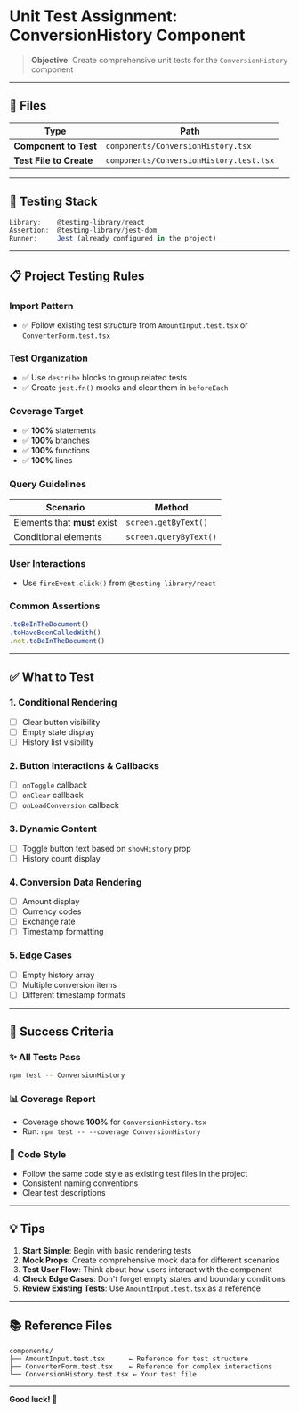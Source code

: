 # Unit Test Assignment: ConversionHistory Component

> **Objective**: Create comprehensive unit tests for the `ConversionHistory` component

---

## 📁 Files

| Type                    | Path                                    |
| ----------------------- | --------------------------------------- |
| **Component to Test**   | `components/ConversionHistory.tsx`      |
| **Test File to Create** | `components/ConversionHistory.test.tsx` |

---

## 🧪 Testing Stack

```javascript
Library:    @testing-library/react
Assertion:  @testing-library/jest-dom
Runner:     Jest (already configured in the project)
```

---

## 📋 Project Testing Rules

### Import Pattern

- ✅ Follow existing test structure from `AmountInput.test.tsx` or `ConverterForm.test.tsx`

### Test Organization

- ✅ Use `describe` blocks to group related tests
- ✅ Create `jest.fn()` mocks and clear them in `beforeEach`

### Coverage Target

- ✅ **100%** statements
- ✅ **100%** branches
- ✅ **100%** functions
- ✅ **100%** lines

### Query Guidelines

| Scenario                     | Method                 |
| ---------------------------- | ---------------------- |
| Elements that **must** exist | `screen.getByText()`   |
| Conditional elements         | `screen.queryByText()` |

### User Interactions

- Use `fireEvent.click()` from `@testing-library/react`

### Common Assertions

```javascript
.toBeInTheDocument()
.toHaveBeenCalledWith()
.not.toBeInTheDocument()
```

---

## ✅ What to Test

### 1. **Conditional Rendering**

- [ ] Clear button visibility
- [ ] Empty state display
- [ ] History list visibility

### 2. **Button Interactions & Callbacks**

- [ ] `onToggle` callback
- [ ] `onClear` callback
- [ ] `onLoadConversion` callback

### 3. **Dynamic Content**

- [ ] Toggle button text based on `showHistory` prop
- [ ] History count display

### 4. **Conversion Data Rendering**

- [ ] Amount display
- [ ] Currency codes
- [ ] Exchange rate
- [ ] Timestamp formatting

### 5. **Edge Cases**

- [ ] Empty history array
- [ ] Multiple conversion items
- [ ] Different timestamp formats

---

## 🎯 Success Criteria

### ✨ All Tests Pass

```bash
npm test -- ConversionHistory
```

### 📊 Coverage Report

- Coverage shows **100%** for `ConversionHistory.tsx`
- Run: `npm test -- --coverage ConversionHistory`

### 🎨 Code Style

- Follow the same code style as existing test files in the project
- Consistent naming conventions
- Clear test descriptions

---

## 💡 Tips

1. **Start Simple**: Begin with basic rendering tests
2. **Mock Props**: Create comprehensive mock data for different scenarios
3. **Test User Flow**: Think about how users interact with the component
4. **Check Edge Cases**: Don't forget empty states and boundary conditions
5. **Review Existing Tests**: Use `AmountInput.test.tsx` as a reference

---

## 📚 Reference Files

```
components/
├── AmountInput.test.tsx      ← Reference for test structure
├── ConverterForm.test.tsx    ← Reference for complex interactions
└── ConversionHistory.test.tsx ← Your test file
```

---

**Good luck! 🚀**
